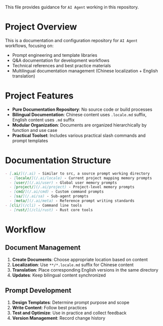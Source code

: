 

This file provides guidance for `AI Agent` working in this repository.




# Project Overview

This is a documentation and configuration repository for `AI Agent` workflows, focusing on:
- Prompt engineering and template libraries
- Q&A documentation for development workflows
- Technical references and best practice materials
- Multilingual documentation management (Chinese localization + English translation)




# Project Features

- **Pure Documentation Repository**: No source code or build processes
- **Bilingual Documentation**: Chinese content uses `.locale.md` suffix, English content uses `.md` suffix
- **Modular Organization**: Documents are organized hierarchically by function and use case
- **Practical Toolset**: Includes various practical slash commands and prompt templates




# Documentation Structure

```md
- [.ai/](/.ai) - Similar to src, a source prompt working directory
  - [locale/](/.ai/locale) - Current project mapping memory prompts
  - [user/](/.ai/user) - Global user memory prompts
  - [project/](/.ai/project) - Project-level memory prompts
  - [cmd/](/.ai/cmd) - Custom command prompts
  - [sa/](/.ai/sa) - Sub-agent prompts
  - [meta/](/.ai/meta) - Reference prompt writing standards
- [cli/](/cli) - Command line tools
  - [rust/](/cli/rust) - Rust core tools
```




# Workflow

## Document Management
1. **Create Documents**: Choose appropriate location based on content
2. **Localization**: Use `**/*.locale.md` suffix for Chinese content
3. **Translation**: Place corresponding English versions in the same directory
4. **Updates**: Keep bilingual content synchronized

## Prompt Development
1. **Design Templates**: Determine prompt purpose and scope
2. **Write Content**: Follow best practices
3. **Test and Optimize**: Use in practice and collect feedback
4. **Version Management**: Record change history